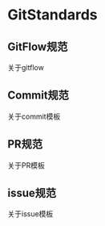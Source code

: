 # GitStandards

## GitFlow规范
关于gitflow

## Commit规范
关于commit模板

## PR规范
关于PR模板

## issue规范
关于issue模板
